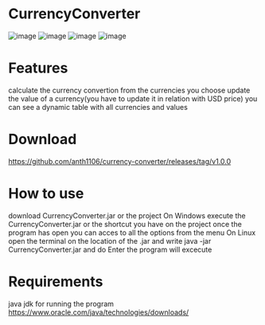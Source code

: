 # CurrencyConverter
![image](https://user-images.githubusercontent.com/61751339/151086442-2129db81-dc9c-42cc-be01-2111ea59f3fb.png)
![image](https://user-images.githubusercontent.com/61751339/151086523-fd6b7e60-3090-4a0f-919b-761678741720.png)
![image](https://user-images.githubusercontent.com/61751339/151086545-53869442-1b9d-4477-98b4-363459b04948.png)
![image](https://user-images.githubusercontent.com/61751339/151086582-7f697fcf-a36c-4080-8573-9dca0cb512e1.png)
# Features
calculate the currency convertion from the currencies you choose
update the value of a currency(you have to update it in relation with USD price)
you can see a dynamic table with all currencies and values
# Download
https://github.com/anth1106/currency-converter/releases/tag/v1.0.0
# How to use
download CurrencyConverter.jar or the project 
On Windows
execute the CurrencyConverter.jar or the shortcut you have on the project
once the program has open you can acces to all the options from the menu
On Linux
open the terminal on the location of the .jar and write 
java -jar CurrencyConverter.jar and do Enter
the program will excecute
# Requirements
java jdk for running the program
https://www.oracle.com/java/technologies/downloads/
